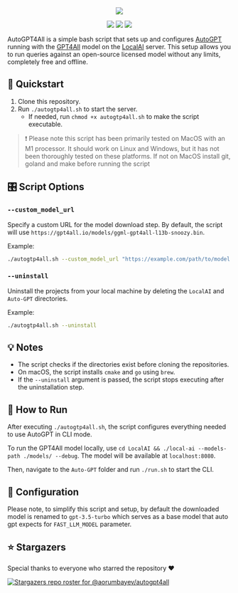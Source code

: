 <div align="center">
  <a href="https://github.com/aorumbayev/autogpt4all">
    <img src="https://bafybeigvns6nvxn4tdmnkzrlrao6ukohxkqzt2uv7zzvdqqlmo2nfvhi6q.ipfs.nftstorage.link">
  </a>
</div>

<p align="center">
    <img  src="https://api.visitorbadge.io/api/visitors?path=https%3A%2F%2Fgithub.com%2Faorumbayev%2Fautogpt4all&countColor=black&style=flat" />
    <a target="_blank" href="https://github.com/aorumbayev/autogpt4all"><img src="https://img.shields.io/github/stars/aorumbayev/autogpt4all?color=black" /></a>
    <a target="_blank" href="https://github.com/aorumbayev/2Fautogpt4all/network/members"><img src="https://img.shields.io/github/forks/aorumbayev/autogpt4all?color=black" /></a>
</p>

AutoGPT4All is a simple bash script that sets up and configures [AutoGPT](https://github.com/Significant-Gravitas/Auto-GPT.git) running with the [GPT4All](#) model on the [LocalAI](https://github.com/go-skynet/LocalAI) server. This setup allows you to run queries against an open-source licensed model without any limits, completely free and offline.

## 🚀 Quickstart

1. Clone this repository.
2. Run `./autogtp4all.sh` to start the server.
    - If needed, run `chmod +x autogtp4all.sh` to make the script executable.

> ❗️ Please note this script has been primarily tested on MacOS with an M1 processor. It should work on Linux and Windows, but it has not been thoroughly tested on these platforms. If not on MacOS install git, goland and make before running the script

## 🎛️ Script Options

### `--custom_model_url`

Specify a custom URL for the model download step. By default, the script will use `https://gpt4all.io/models/ggml-gpt4all-l13b-snoozy.bin`.

Example:

```bash
./autogtp4all.sh --custom_model_url "https://example.com/path/to/model.bin"
```

### `--uninstall`

Uninstall the projects from your local machine by deleting the `LocalAI` and `Auto-GPT` directories.

Example:

```bash
./autogtp4all.sh --uninstall
```

## 💡 Notes

-   The script checks if the directories exist before cloning the repositories.
-   On macOS, the script installs `cmake` and `go` using `brew`.
-   If the `--uninstall` argument is passed, the script stops executing after the uninstallation step.

## 🎯 How to Run

After executing `./autogtp4all.sh`, the script configures everything needed to use AutoGPT in CLI mode.

To run the GPT4All model locally, use `cd LocalAI && ./local-ai --models-path ./models/ --debug`. The model will be available at `localhost:8080`.

Then, navigate to the `Auto-GPT` folder and run `./run.sh` to start the CLI.

## 🔧 Configuration

Please note, to simplify this script and setup, by default the downloaded model is renamed to `gpt-3.5-turbo` which serves as a base model that auto gpt expects for `FAST_LLM_MODEL` parameter.

## ⭐️ Stargazers

Special thanks to everyone who starred the repository ❤️

[![Stargazers repo roster for @aorumbayev/autogpt4all](https://reporoster.com/stars/dark/aorumbayev/autogpt4all)](https://github.com/aorumbayev/autogpt4all/stargazers)
